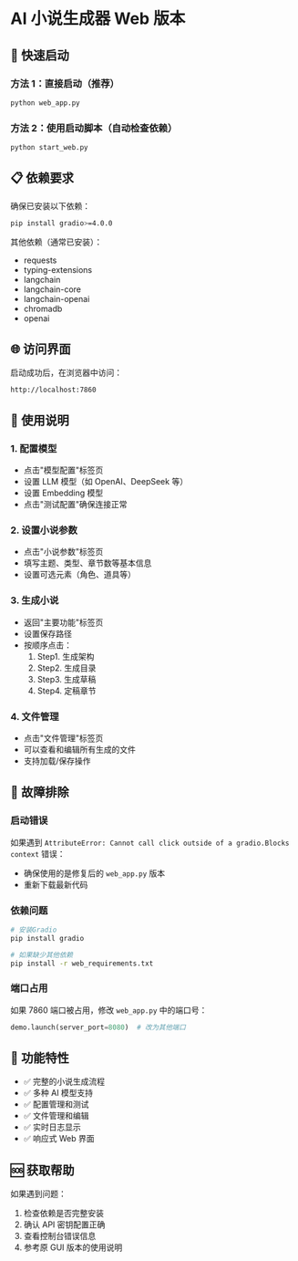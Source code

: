 # AI 小说生成器 Web 版本

## 🚀 快速启动

### 方法 1：直接启动（推荐）

```bash
python web_app.py
```

### 方法 2：使用启动脚本（自动检查依赖）

```bash
python start_web.py
```

## 📋 依赖要求

确保已安装以下依赖：

```bash
pip install gradio>=4.0.0
```

其他依赖（通常已安装）：

- requests
- typing-extensions
- langchain
- langchain-core
- langchain-openai
- chromadb
- openai

## 🌐 访问界面

启动成功后，在浏览器中访问：

```
http://localhost:7860
```

## 📖 使用说明

### 1. 配置模型

- 点击"模型配置"标签页
- 设置 LLM 模型（如 OpenAI、DeepSeek 等）
- 设置 Embedding 模型
- 点击"测试配置"确保连接正常

### 2. 设置小说参数

- 点击"小说参数"标签页
- 填写主题、类型、章节数等基本信息
- 设置可选元素（角色、道具等）

### 3. 生成小说

- 返回"主要功能"标签页
- 设置保存路径
- 按顺序点击：
  1. Step1. 生成架构
  2. Step2. 生成目录
  3. Step3. 生成草稿
  4. Step4. 定稿章节

### 4. 文件管理

- 点击"文件管理"标签页
- 可以查看和编辑所有生成的文件
- 支持加载/保存操作

## 🔧 故障排除

### 启动错误

如果遇到 `AttributeError: Cannot call click outside of a gradio.Blocks context` 错误：

- 确保使用的是修复后的 `web_app.py` 版本
- 重新下载最新代码

### 依赖问题

```bash
# 安装Gradio
pip install gradio

# 如果缺少其他依赖
pip install -r web_requirements.txt
```

### 端口占用

如果 7860 端口被占用，修改 `web_app.py` 中的端口号：

```python
demo.launch(server_port=8080)  # 改为其他端口
```

## 📝 功能特性

- ✅ 完整的小说生成流程
- ✅ 多种 AI 模型支持
- ✅ 配置管理和测试
- ✅ 文件管理和编辑
- ✅ 实时日志显示
- ✅ 响应式 Web 界面

## 🆘 获取帮助

如果遇到问题：

1. 检查依赖是否完整安装
2. 确认 API 密钥配置正确
3. 查看控制台错误信息
4. 参考原 GUI 版本的使用说明
